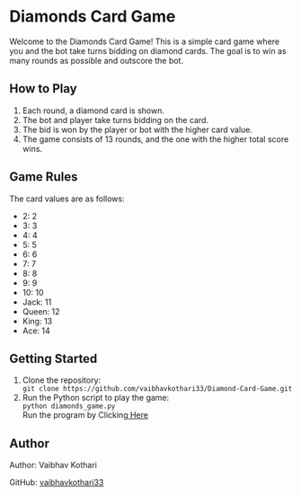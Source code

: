 
<body>

  <h1>Diamonds Card Game</h1>

  <p>Welcome to the Diamonds Card Game! This is a simple card game where you and the bot take turns bidding on diamond cards. The goal is to win as many rounds as possible and outscore the bot.</p>

  <h2>How to Play</h2>

  <ol>
    <li>Each round, a diamond card is shown.</li>
    <li>The bot and player take turns bidding on the card.</li>
    <li>The bid is won by the player or bot with the higher card value.</li>
    <li>The game consists of 13 rounds, and the one with the higher total score wins.</li>
  </ol>

  <h2>Game Rules</h2>

  <p>The card values are as follows:</p>

  <ul>
    <li>2: 2</li>
    <li>3: 3</li>
    <li>4: 4</li>
    <li>5: 5</li>
    <li>6: 6</li>
    <li>7: 7</li>
    <li>8: 8</li>
    <li>9: 9</li>
    <li>10: 10</li>
    <li>Jack: 11</li>
    <li>Queen: 12</li>
    <li>King: 13</li>
    <li>Ace: 14</li>
  </ul>

  <h2>Getting Started</h2>

  <ol>
    <li>Clone the repository:</li>
    <code>git clone https://github.com/vaibhavkothari33/Diamond-Card-Game.git</code>
    <li>Run the Python script to play the game:</li>
    <code>python diamonds_game.py</code>
    <br>
    Run the program by Clicking<a href="https://replit.com/join/jttsrxprwx-vaibhavkothari5"> Here </a>
  </ol>
  <h2>Author</h2>

  <p>Author: Vaibhav Kothari</p>
  <p>GitHub: <a href="https://github.com/vaibhavkothari33">vaibhavkothari33</a></p>

</body>
</html>
